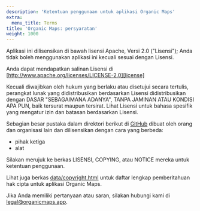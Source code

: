 ```yaml
---
description: 'Ketentuan penggunaan untuk aplikasi Organic Maps'
extra:
  menu_title: Terms
title: 'Organic Maps: persyaratan'
weight: 1000
---
```


Aplikasi ini dilisensikan di bawah lisensi Apache, Versi 2.0 ("Lisensi");
Anda tidak boleh menggunakan aplikasi ini kecuali sesuai dengan Lisensi.

Anda dapat mendapatkan salinan Lisensi di
[http://www.apache.org/licenses/LICENSE-2.0][license]

Kecuali diwajibkan oleh hukum yang berlaku atau disetujui secara tertulis,
perangkat lunak yang didistribusikan berdasarkan Lisensi didistribusikan
dengan DASAR "SEBAGAIMANA ADANYA", TANPA JAMINAN ATAU KONDISI APA PUN, baik
tersurat maupun tersirat. Lihat Lisensi untuk bahasa spesifik yang mengatur
izin dan batasan berdasarkan Lisensi.

Sebagian besar pustaka dalam direktori berikut di [GitHub][github] dibuat
oleh orang dan organisasi lain dan dilisensikan dengan cara yang berbeda:

- pihak ketiga
- alat

Silakan merujuk ke berkas LISENSI, COPYING, atau NOTICE mereka untuk
ketentuan penggunaan.

Lihat juga berkas [data/copyright.html][copyright] untuk daftar lengkap
pemberitahuan hak cipta untuk aplikasi Organic Maps.

Jika Anda memiliki pertanyaan atau saran, silakan hubungi kami di
[legal@organicmaps.app](mailto:legal@organicmaps.app).

[github]: https://github.com/organicmaps/organicmaps

[license]: http://www.apache.org/licenses/LICENSE-2.0

[copyright]: https://github.com/organicmaps/organicmaps/blob/master/data/copyright.html

